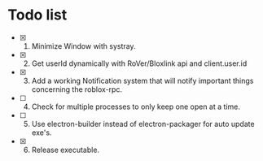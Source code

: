 # Todo list
* [x] 1. Minimize Window with systray.
* [x] 2. Get userId dynamically with RoVer/Bloxlink api and client.user.id
* [x] 3. Add a working Notification system that will notify important things concerning the roblox-rpc.
* [ ] 4. Check for multiple processes to only keep one open at a time.
* [ ] 5. Use electron-builder instead of electron-packager for auto update exe's.
* [x] 6. Release executable.